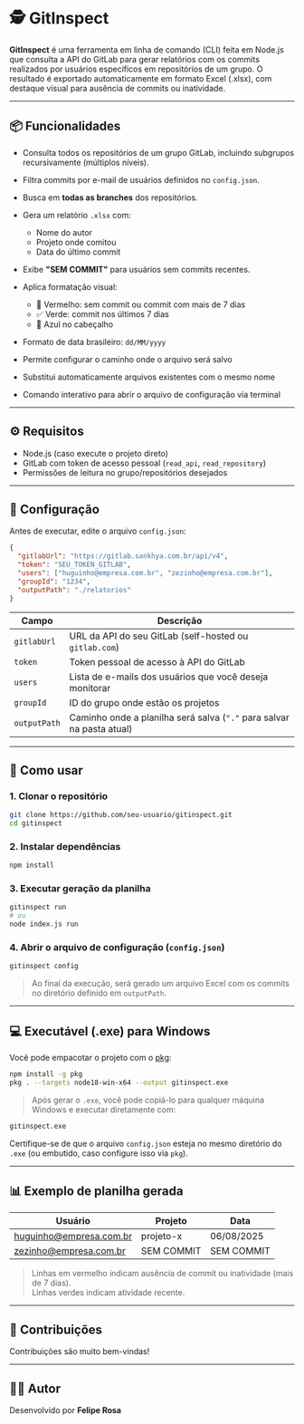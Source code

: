 # 🕵️ GitInspect

**GitInspect** é uma ferramenta em linha de comando (CLI) feita em Node.js que consulta a API do GitLab para gerar relatórios com os commits realizados por usuários específicos em repositórios de um grupo. O resultado é exportado automaticamente em formato Excel (.xlsx), com destaque visual para ausência de commits ou inatividade.

---

## 📦 Funcionalidades

* Consulta todos os repositórios de um grupo GitLab, incluindo subgrupos recursivamente (múltiplos níveis).
* Filtra commits por e-mail de usuários definidos no `config.json`.
* Busca em **todas as branches** dos repositórios.
* Gera um relatório `.xlsx` com:

  * Nome do autor
  * Projeto onde comitou
  * Data do último commit
* Exibe **"SEM COMMIT"** para usuários sem commits recentes.
* Aplica formatação visual:

  * 🔴 Vermelho: sem commit ou commit com mais de 7 dias
  * ✅ Verde: commit nos últimos 7 dias
  * 🔵 Azul no cabeçalho
* Formato de data brasileiro: `dd/MM/yyyy`
* Permite configurar o caminho onde o arquivo será salvo
* Substitui automaticamente arquivos existentes com o mesmo nome
* Comando interativo para abrir o arquivo de configuração via terminal

---

## ⚙️ Requisitos

* Node.js (caso execute o projeto direto)
* GitLab com token de acesso pessoal (`read_api`, `read_repository`)
* Permissões de leitura no grupo/repositórios desejados

---

## 🔧 Configuração

Antes de executar, edite o arquivo `config.json`:

```json
{
  "gitlabUrl": "https://gitlab.sankhya.com.br/api/v4",
  "token": "SEU_TOKEN_GITLAB",
  "users": ["huguinho@empresa.com.br", "zezinho@empresa.com.br"],
  "groupId": "1234",
  "outputPath": "./relatorios"
}
```

| Campo        | Descrição                                                             |
| ------------ | --------------------------------------------------------------------- |
| `gitlabUrl`  | URL da API do seu GitLab (self-hosted ou `gitlab.com`)                |
| `token`      | Token pessoal de acesso à API do GitLab                               |
| `users`      | Lista de e-mails dos usuários que você deseja monitorar               |
| `groupId`    | ID do grupo onde estão os projetos                                    |
| `outputPath` | Caminho onde a planilha será salva (`"."` para salvar na pasta atual) |

---

## 🚀 Como usar

### 1. Clonar o repositório

```bash
git clone https://github.com/seu-usuario/gitinspect.git
cd gitinspect
```

### 2. Instalar dependências

```bash
npm install
```

### 3. Executar geração da planilha

```bash
gitinspect run
# ou
node index.js run
```

### 4. Abrir o arquivo de configuração (`config.json`)

```bash
gitinspect config
```

> Ao final da execução, será gerado um arquivo Excel com os commits no diretório definido em `outputPath`.

---

## 💻 Executável (.exe) para Windows

Você pode empacotar o projeto com o [pkg](https://github.com/vercel/pkg):

```bash
npm install -g pkg
pkg . --targets node18-win-x64 --output gitinspect.exe
```

> Após gerar o `.exe`, você pode copiá-lo para qualquer máquina Windows e executar diretamente com:

```bash
gitinspect.exe
```

Certifique-se de que o arquivo `config.json` esteja no mesmo diretório do `.exe` (ou embutido, caso configure isso via `pkg`).

---

## 📊 Exemplo de planilha gerada

| Usuário                    | Projeto    | Data       |
| ---------------------------| ---------- | ---------- |
| huguinho@empresa.com.br    | projeto-x  | 06/08/2025 |
| zezinho@empresa.com.br     | SEM COMMIT | SEM COMMIT |

> Linhas em vermelho indicam ausência de commit ou inatividade (mais de 7 dias).<br>
> Linhas verdes indicam atividade recente.

---

## 🤝 Contribuições

Contribuições são muito bem-vindas!

---

## 👨‍💻 Autor

Desenvolvido por **Felipe Rosa**
